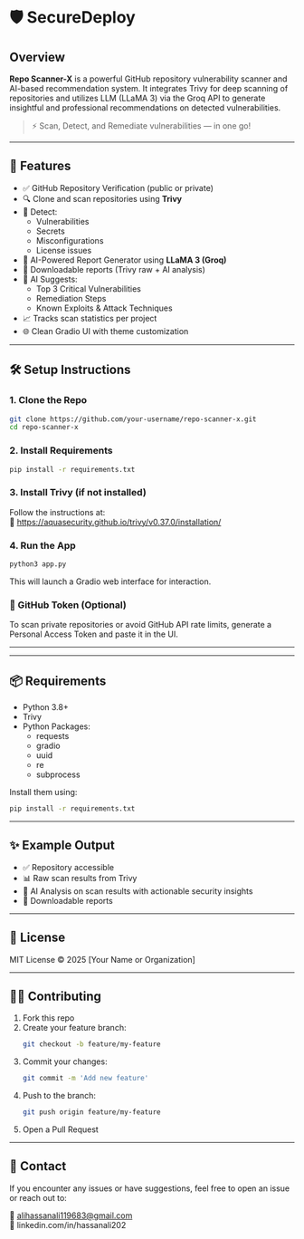 # 🛡️ SecureDeploy

## Overview

**Repo Scanner-X** is a powerful GitHub repository vulnerability scanner and AI-based recommendation system. It integrates Trivy for deep scanning of repositories and utilizes LLM (LLaMA 3) via the Groq API to generate insightful and professional recommendations on detected vulnerabilities.

> ⚡ Scan, Detect, and Remediate vulnerabilities — in one go!

---

## 🚀 Features

- ✅ GitHub Repository Verification (public or private)
- 🔍 Clone and scan repositories using **Trivy**
- 📂 Detect:
  - Vulnerabilities
  - Secrets
  - Misconfigurations
  - License issues
- 🤖 AI-Powered Report Generator using **LLaMA 3 (Groq)**
- 📄 Downloadable reports (Trivy raw + AI analysis)
- 🧠 AI Suggests:
  - Top 3 Critical Vulnerabilities
  - Remediation Steps
  - Known Exploits & Attack Techniques
- 📈 Tracks scan statistics per project
- 🌐 Clean Gradio UI with theme customization

---

## 🛠️ Setup Instructions

### 1. Clone the Repo

```bash
git clone https://github.com/your-username/repo-scanner-x.git
cd repo-scanner-x
```

### 2. Install Requirements

```bash
pip install -r requirements.txt
```

### 3. Install Trivy (if not installed)

Follow the instructions at:  
🔗 https://aquasecurity.github.io/trivy/v0.37.0/installation/

### 4. Run the App

```bash
python3 app.py
```

This will launch a Gradio web interface for interaction.

### 🔐 GitHub Token (Optional)

To scan private repositories or avoid GitHub API rate limits, generate a Personal Access Token and paste it in the UI.

---


---

## 📦 Requirements

- Python 3.8+
- Trivy
- Python Packages:
  - requests
  - gradio
  - uuid
  - re
  - subprocess

Install them using:

```bash
pip install -r requirements.txt
```

---

## ✨ Example Output

- ✅ Repository accessible
- 📊 Raw scan results from Trivy
- 🧠 AI Analysis on scan results with actionable security insights
- 📄 Downloadable reports

---

## 📜 License

MIT License © 2025 [Your Name or Organization]

---

## 👨‍💻 Contributing

1. Fork this repo  
2. Create your feature branch:  
   ```bash
   git checkout -b feature/my-feature
   ```
3. Commit your changes:  
   ```bash
   git commit -m 'Add new feature'
   ```
4. Push to the branch:  
   ```bash
   git push origin feature/my-feature
   ```
5. Open a Pull Request

---

## 💬 Contact

If you encounter any issues or have suggestions, feel free to open an issue or reach out to:

📧 alihassanali119683@gmail.com  
🔗 linkedin.com/in/hassanali202
